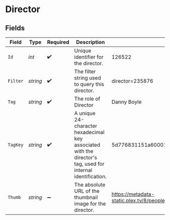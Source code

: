# Director


## Fields

| Field                                                                                                       | Type                                                                                                        | Required                                                                                                    | Description                                                                                                 | Example                                                                                                     |
| ----------------------------------------------------------------------------------------------------------- | ----------------------------------------------------------------------------------------------------------- | ----------------------------------------------------------------------------------------------------------- | ----------------------------------------------------------------------------------------------------------- | ----------------------------------------------------------------------------------------------------------- |
| `Id`                                                                                                        | *int*                                                                                                       | :heavy_check_mark:                                                                                          | Unique identifier for the director.                                                                         | 126522                                                                                                      |
| `Filter`                                                                                                    | *string*                                                                                                    | :heavy_check_mark:                                                                                          | The filter string used to query this director.                                                              | director=235876                                                                                             |
| `Tag`                                                                                                       | *string*                                                                                                    | :heavy_check_mark:                                                                                          | The role of Director                                                                                        | Danny Boyle                                                                                                 |
| `TagKey`                                                                                                    | *string*                                                                                                    | :heavy_check_mark:                                                                                          | A unique 24-character hexadecimal key associated with the director's tag, used for internal identification. | 5d776831151a60001f24d031                                                                                    |
| `Thumb`                                                                                                     | *string*                                                                                                    | :heavy_minus_sign:                                                                                          | The absolute URL of the thumbnail image for the director.                                                   | https://metadata-static.plex.tv/8/people/8d65fa96804802e08f2de09fe014408e.jpg                               |